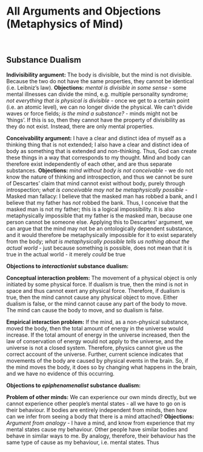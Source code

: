 # All Arguments and Objections (Metaphysics of Mind)

</br>

## Substance Dualism

**Indivisibility argument:** The body is divisible, but the mind is not divisible. Because the two do not have the same properties, they cannot be identical (i.e. Leibniz’s law).
**Objections:** *mental is divisible in some sense* - some mental illnesses can divide the mind, e.g. multiple personality syndrome; *not everything that is physical is divisible* - once we get to a certain point (i.e. an atomic level), we can no longer divide the physical. We can’t divide waves or force fields; *is the mind a substance?* - minds might not be ‘things’. If this is so, then they cannot have the property of divisibility as they do not exist. Instead, there are only mental properties.

**Conceivability argument:** I have a clear and distinct idea of myself as a thinking thing that is not extended; I also have a clear and distinct idea of body as something that is extended and non-thinking. Thus, God can create these things in a way that corresponds to my thought. Mind and body can therefore exist independently of each other, and are thus separate substances.
**Objections:** *mind without body is not conceivable* - we do not know the nature of thinking and introspection, and thus we cannot be sure of Descartes’ claim that mind cannot exist without body, purely through introspection; *what is conceivable may not be metaphysically possible* - Masked man fallacy: I believe that the masked man has robbed a bank, and I believe that my father has *not* robbed the bank. Thus, I conceive that the masked man is not my father; this is a logical impossibility. It is also metaphysically impossible that my father is the masked man, because one person cannot be someone else. Applying this to Descartes’ argument, we can argue that the mind may not be an ontologically dependent substance, and it would therefore be metaphysically impossible for it to exist separately from the body; *what is metaphysically possible tells us nothing about the actual world* - just because something is possible, does not mean that it is true in the actual world - it merely *could* be true

**Objections to *interactionist* substance dualism:**

**Conceptual interaction problem:** The movement of a physical object is only initiated by some physical force. If dualism is true, then the mind is not in space and thus cannot exert any physical force. Therefore, if dualism is true, then the mind cannot cause any physical object to move. Either dualism is false, or the mind cannot cause any part of the body to move. The mind can cause the body to move, and so dualism is false.

**Empirical interaction problem:** If the mind, as a non-physical substance, moved the body, then the total amount of energy in the universe would increase. If the total amount of energy in the universe increased, then the law of conservation of energy would not apply to the universe, and the universe is not a closed system. Therefore, physics cannot give us the correct account of the universe. Further, current science indicates that movements of the body are caused by physical events in the brain. So, if the mind moves the body, it does so by changing what happens in the brain, and we have no evidence of this occurring.

**Objections to *epiphenomenalist* substance dualism:** 

**Problem of other minds:** We can experience our own minds directly, but we cannot experience other people’s mental states - all we have to go on is their behaviour. If bodies are entirely independent from minds, then how can we infer from seeing a body that there is a mind attached?
**Objections:** *Argument from analogy* - I have a mind, and know from experience that my mental states cause my behaviour. Other people have similar bodies and behave in similar ways to me. By analogy, therefore, their behaviour has the same type of cause as my behaviour, i.e. mental states. Thus